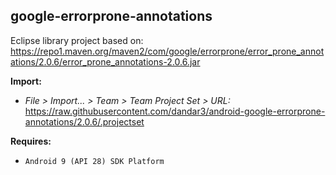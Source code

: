 ## google-errorprone-annotations

Eclipse library project based on:<br/>
https://repo1.maven.org/maven2/com/google/errorprone/error_prone_annotations/2.0.6/error_prone_annotations-2.0.6.jar

**Import:**
- _File > Import... > Team > Team Project Set > URL:_<br/>
  https://raw.githubusercontent.com/dandar3/android-google-errorprone-annotations/2.0.6/.projectset

**Requires:**
- `Android 9 (API 28) SDK Platform`